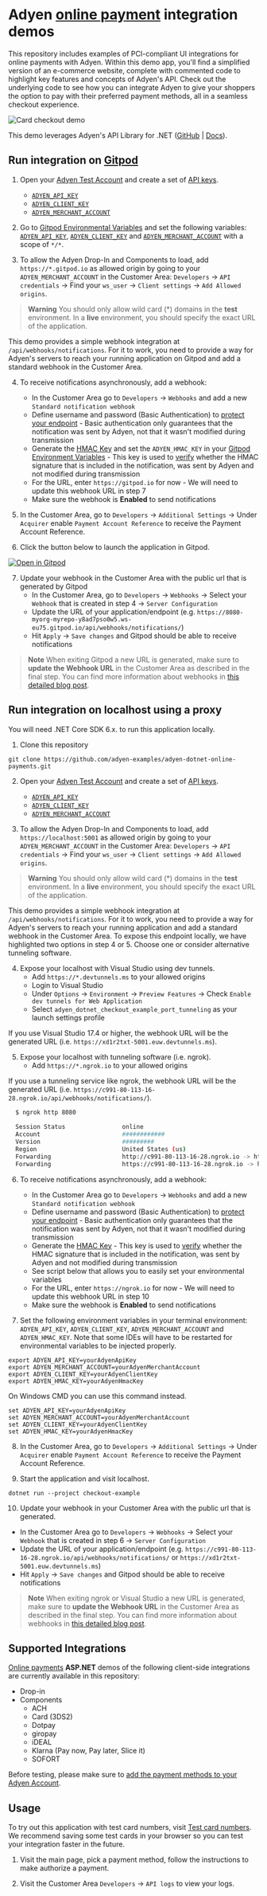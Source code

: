 # Adyen [online payment](https://docs.adyen.com/online-payments) integration demos

This repository includes examples of PCI-compliant UI integrations for online payments with Adyen. 
Within this demo app, you'll find a simplified version of an e-commerce website, complete with commented code to highlight key features and concepts of Adyen's API. 
Check out the underlying code to see how you can integrate Adyen to give your shoppers the option to pay with their preferred payment methods, all in a seamless checkout experience.

![Card checkout demo](wwwroot/images/cardcheckout.gif)

This demo leverages Adyen's API Library for .NET ([GitHub](https://github.com/Adyen/adyen-dotnet-api-library) | [Docs](https://docs.adyen.com/development-resources/libraries?tab=c__5#csharp)).

## Run integration on [Gitpod](https://gitpod.io/)
1. Open your [Adyen Test Account](https://ca-test.adyen.com/ca/ca/overview/default.shtml) and create a set of [API keys](https://docs.adyen.com/user-management/how-to-get-the-api-key).
    - [`ADYEN_API_KEY`](https://docs.adyen.com/user-management/how-to-get-the-api-key)
    - [`ADYEN_CLIENT_KEY`](https://docs.adyen.com/user-management/client-side-authentication)
    - [`ADYEN_MERCHANT_ACCOUNT`](https://docs.adyen.com/account/account-structure)


2. Go to [Gitpod Environmental Variables](https://gitpod.io/variables) and set the following variables: [`ADYEN_API_KEY`](https://docs.adyen.com/user-management/how-to-get-the-api-key), [`ADYEN_CLIENT_KEY`](https://docs.adyen.com/user-management/client-side-authentication) and [`ADYEN_MERCHANT_ACCOUNT`](https://docs.adyen.com/account/account-structure) with a scope of `*/*`.


3. To allow the Adyen Drop-In and Components to load, add `https://*.gitpod.io` as allowed origin by going to your `ADYEN_MERCHANT_ACCOUNT` in the Customer Area: `Developers` → `API credentials` → Find your `ws_user` → `Client settings` → `Add Allowed origins`.
> **Warning** You should only allow wild card (*) domains in the **test** environment. In a **live** environment, you should specify the exact URL of the application.

This demo provides a simple webhook integration at `/api/webhooks/notifications`. For it to work, you need to provide a way for Adyen's servers to reach your running application on Gitpod and add a standard webhook in the Customer Area.


4. To receive notifications asynchronously, add a webhook:
    - In the Customer Area go to `Developers` → `Webhooks` and add a new `Standard notification webhook`
    - Define username and password (Basic Authentication) to [protect your endpoint](https://docs.adyen.com/development-resources/webhooks/best-practices#security) - Basic authentication only guarantees that the notification was sent by Adyen, not that it wasn't modified during transmission
    - Generate the [HMAC Key](https://docs.adyen.com/development-resources/webhooks/verify-hmac-signatures) and set the `ADYEN_HMAC_KEY` in your [Gitpod Environment Variables](https://gitpod.io/variables) -  This key is used to [verify](https://docs.adyen.com/development-resources/webhooks/best-practices#security) whether the HMAC signature that is included in the notification, was sent by Adyen and not modified during transmission
    - For the URL, enter `https://gitpod.io` for now - We will need to update this webhook URL in step 7
    - Make sure the webhook is **Enabled** to send notifications

5. In the Customer Area, go to `Developers` → `Additional Settings` → Under `Acquirer` enable `Payment Account Reference` to receive the Payment Account Reference.


6. Click the button below to launch the application in Gitpod.

[![Open in Gitpod](https://gitpod.io/button/open-in-gitpod.svg)](https://gitpod.io/#https://github.com/adyen-examples/adyen-dotnet-online-payments/tree/main/checkout-example)


7. Update your webhook in the Customer Area with the public url that is generated by Gitpod
    - In the Customer Area, go to `Developers` → `Webhooks` → Select your `Webhook` that is created in step 4 → `Server Configuration`
    - Update the URL of your application/endpoint (e.g. `https://8080-myorg-myrepo-y8ad7pso0w5.ws-eu75.gitpod.io/api/webhooks/notifications/`)
    - Hit `Apply` → `Save changes` and Gitpod should be able to receive notifications

> **Note** When exiting Gitpod a new URL is generated, make sure to **update the Webhook URL** in the Customer Area as described in the final step. 
> You can find more information about webhooks in [this detailed blog post](https://www.adyen.com/blog/Integrating-webhooks-notifications-with-Adyen-Checkout).


## Run integration on localhost using a proxy
You will need .NET Core SDK 6.x. to run this application locally.

1. Clone this repository

```
git clone https://github.com/adyen-examples/adyen-dotnet-online-payments.git
```


2. Open your [Adyen Test Account](https://ca-test.adyen.com/ca/ca/overview/default.shtml) and create a set of [API keys](https://docs.adyen.com/user-management/how-to-get-the-api-key). 
    - [`ADYEN_API_KEY`](https://docs.adyen.com/user-management/how-to-get-the-api-key)
    - [`ADYEN_CLIENT_KEY`](https://docs.adyen.com/user-management/client-side-authentication)
    - [`ADYEN_MERCHANT_ACCOUNT`](https://docs.adyen.com/account/account-structure)
    

3. To allow the Adyen Drop-In and Components to load, add `https://localhost:5001` as allowed origin by going to your `ADYEN_MERCHANT_ACCOUNT` in the Customer Area: `Developers` → `API credentials` → Find your `ws_user` → `Client settings` → `Add Allowed origins`.
> **Warning** You should only allow wild card (*) domains in the **test** environment. In a **live** environment, you should specify the exact URL of the application.

This demo provides a simple webhook integration at `/api/webhooks/notifications`. For it to work, you need to provide a way for Adyen's servers to reach your running application and add a standard webhook in the Customer Area.
To expose this endpoint locally, we have highlighted two options in step 4 or 5. Choose one or consider alternative tunneling software.


4. Expose your localhost with Visual Studio using dev tunnels.
    - Add `https://*.devtunnels.ms` to your allowed origins
    - Login to Visual Studio
    - Under `Options` → `Environment` → `Preview Features` → Check `Enable dev tunnels for Web Application`
    - Select `adyen_dotnet_checkout_example_port_tunneling` as your launch settings profile

If you use Visual Studio 17.4 or higher, the webhook URL will be the generated URL (i.e. `https://xd1r2txt-5001.euw.devtunnels.ms`).


5. Expose your localhost with tunneling software (i.e. ngrok).
    - Add `https://*.ngrok.io` to your allowed origins

If you use a tunneling service like ngrok, the webhook URL will be the generated URL (i.e. `https://c991-80-113-16-28.ngrok.io/api/webhooks/notifications/`).

```bash
  $ ngrok http 8080
  
  Session Status                online                                                                                           
  Account                       ############                                                                      
  Version                       #########                                                                                          
  Region                        United States (us)                                                                                 
  Forwarding                    http://c991-80-113-16-28.ngrok.io -> http://localhost:8080                                       
  Forwarding                    https://c991-80-113-16-28.ngrok.io -> http://localhost:8080           
```


6. To receive notifications asynchronously, add a webhook:
    - In the Customer Area go to `Developers` → `Webhooks` and add a new `Standard notification webhook`
    - Define username and password (Basic Authentication) to [protect your endpoint](https://docs.adyen.com/development-resources/webhooks/best-practices#security) - Basic authentication only guarantees that the notification was sent by Adyen, not that it wasn't modified during transmission
    - Generate the [HMAC Key](https://docs.adyen.com/development-resources/webhooks/verify-hmac-signatures) - This key is used to [verify](https://docs.adyen.com/development-resources/webhooks/best-practices#security) whether the HMAC signature that is included in the notification, was sent by Adyen and not modified during transmission
    - See script below that allows you to easily set your environmental variables
    - For the URL, enter `https://ngrok.io` for now - We will need to update this webhook URL in step 10
    - Make sure the webhook is **Enabled** to send notifications


7. Set the following environment variables in your terminal environment: `ADYEN_API_KEY`, `ADYEN_CLIENT_KEY`, `ADYEN_MERCHANT_ACCOUNT` and `ADYEN_HMAC_KEY`. Note that some IDEs will have to be restarted for environmental variables to be injected properly.

```shell
export ADYEN_API_KEY=yourAdyenApiKey
export ADYEN_MERCHANT_ACCOUNT=yourAdyenMerchantAccount
export ADYEN_CLIENT_KEY=yourAdyenClientKey
export ADYEN_HMAC_KEY=yourAdyenHmacKey
```

On Windows CMD you can use this command instead.

```shell
set ADYEN_API_KEY=yourAdyenApiKey
set ADYEN_MERCHANT_ACCOUNT=yourAdyenMerchantAccount
set ADYEN_CLIENT_KEY=yourAdyenClientKey
set ADYEN_HMAC_KEY=yourAdyenHmacKey
```


8. In the Customer Area, go to `Developers` → `Additional Settings` → Under `Acquirer` enable `Payment Account Reference` to receive the Payment Account Reference.


9. Start the application and visit localhost.


```shell
dotnet run --project checkout-example 
```

10. Update your webhook in your Customer Area with the public url that is generated.
  - In the Customer Area go to `Developers` → `Webhooks` → Select your `Webhook` that is created in step 6 → `Server Configuration`
  - Update the URL of your application/endpoint (e.g. `https://c991-80-113-16-28.ngrok.io/api/webhooks/notifications/` or `https://xd1r2txt-5001.euw.devtunnels.ms`)
  - Hit `Apply` → `Save changes` and Gitpod should be able to receive notifications

> **Note** When exiting ngrok or Visual Studio a new URL is generated, make sure to **update the Webhook URL** in the Customer Area as described in the final step. 
> You can find more information about webhooks in [this detailed blog post](https://www.adyen.com/blog/Integrating-webhooks-notifications-with-Adyen-Checkout).


## Supported Integrations

[Online payments](https://docs.adyen.com/online-payments) **ASP.NET** demos of the following client-side integrations are currently available in this repository:

- Drop-in
- Components
    - ACH
    - Card (3DS2)
    - Dotpay
    - giropay
    - iDEAL
    - Klarna (Pay now, Pay later, Slice it)
    - SOFORT

Before testing, please make sure to [add the payment methods to your Adyen Account](https://docs.adyen.com/payment-methods#add-payment-methods-to-your-account).


## Usage
To try out this application with test card numbers, visit [Test card numbers](https://docs.adyen.com/development-resources/test-cards/test-card-numbers). We recommend saving some test cards in your browser so you can test your integration faster in the future.

1. Visit the main page, pick a payment method, follow the instructions to make authorize a payment.

2. Visit the Customer Area `Developers` → `API logs` to view your logs. 
